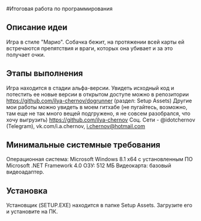 #Итоговая работа по программирования
## Описание идеи
Игра в стиле "Марио". Собачка бежит, на протяжении всей карты ей встречаются препятствия и враги,
которых она убивает и за это получает очки.

## Этапы выполнения
Игра находится в стадии альфа-версии. Увидеть исходный код и потестить ее новые версии  в открытом доступе можно в репозитории https://github.com/ilya-chernov/dogrunner (раздел: Setup Assets)
Другие мои работы можно увидеть в моем гитхабе (не пугайтесь, возможно, там еще не так много вещей подгружено, я не совсем разобрался, что хочу выгрузить) https://github.com/ilya-chernov 
Соц. Сети - @idotchernov (Telegram), vk.com/i.a.chernov, i.chernov@hotmail.com


## Минимальные системные требования
Операционная система: Microsoft Windows 8.1 x64 с установленным ПО Microsoft .NET Framework 4.0
ОЗУ: 512 МБ
Видеокарта: базовый видеоадаптер.

## Установка
Установщик (SETUP.EXE) находится в папке Setup Assets. Загрузите его и установите на ПК.

